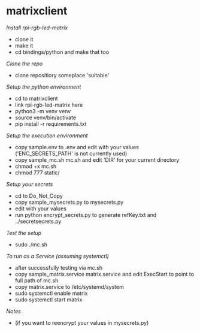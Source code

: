 # matrixclient

*Install rpi-rgb-led-matrix*
- clone it
- make it
- cd bindings/python and make that too

*Clone the repo*
- clone repositiory someplace 'suitable'

*Setup the python environment*
- cd to matrixclient
- link rpi-rgb-led-matrix here
- python3 -m venv venv
- source venv/bin/activate
- pip install -r requirements.txt

*Setup the execution environment*
- copy sample.env to .env and edit with your values ('ENC_SECRETS_PATH' is not currently used)
- copy sample_mc.sh mc.sh and edit 'DIR' for your current directory
- chmod +x mc.sh
- chmod 777 static/

*Setup your secrets*
- cd to Do_Not_Copy
- copy sample_mysecrets.py to mysecrets.py
- edit with your values
- run python encrypt_secrets.py to generate refKey.txt and ../secretsecrets.py 

*Test the setup*
- sudo ./mc.sh

*To run as a Service (assuming systemctl)*
- after successfully testing via mc.sh
- copy sample_matrix.service matrix.service and edit ExecStart to point to full path of mc.sh
- copy matrix.service to /etc/systemd/system
- sudo systemctl enable matrix
- sudo systemctl start matrix

*Notes*
- (if you want to reencrypt your values in mysecrets.py)